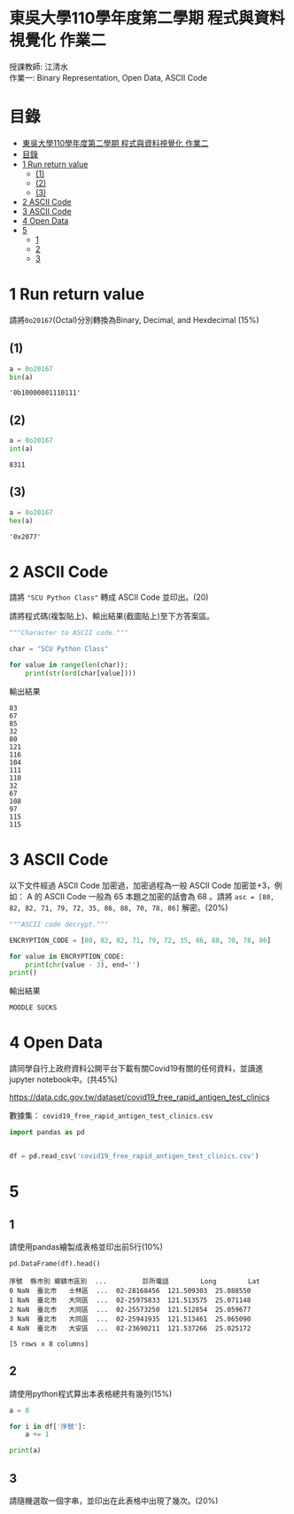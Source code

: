 # 東吳大學110學年度第二學期 程式與資料視覺化 作業二
授課教師: 江清水  
作業一: Binary Representation, Open Data, ASCII Code

# 目錄

<!-- @import "[TOC]" {cmd="toc" depthFrom=1 depthTo=6 orderedList=false} -->
<!-- code_chunk_output -->

- [東吳大學110學年度第二學期 程式與資料視覺化 作業二](#東吳大學110學年度第二學期-程式與資料視覺化-作業二)
- [目錄](#目錄)
- [1 Run return value](#1-run-return-value)
  - [(1)](#1)
  - [(2)](#2)
  - [(3)](#3)
- [2 ASCII Code](#2-ascii-code)
- [3 ASCII Code](#3-ascii-code)
- [4 Open Data](#4-open-data)
- [5](#5)
  - [1](#1-1)
  - [2](#2-1)
  - [3](#3-1)

<!-- /code_chunk_output -->

# 1 Run return value
請將`0o20167`(Octal)分別轉換為Binary, Decimal, and Hexdecimal (15%)

## (1)

```python
a = 0o20167
bin(a)
```

```
'0b10000001110111'
```

## (2)

```python
a = 0o20167
int(a)
```

```
8311
```

## (3)

```python
a = 0o20167
hex(a)
```

```
'0x2077'
```

# 2 ASCII Code
請將 `"SCU Python Class"` 轉成 ASCII Code 並印出。($`20%`$)

請將程式碼(複製貼上)、輸出結果(截圖貼上)至下方答案區。

```python
"""Character to ASCII code."""

char = "SCU Python Class"

for value in range(len(char)):
    print(str(ord(char[value])))
```

輸出結果

```
83
67
85
32
80
121
116
104
111
110
32
67
108
97
115
115
```

# 3 ASCII Code
以下文件經過 ASCII Code 加密過，加密過程為一般 ASCII Code 加密並$`+ 3`$，例如： A 的 ASCII Code 一般為 65 本題之加密的話會為 68 。請將 `asc = [80, 82, 82, 71, 79, 72, 35, 86, 88, 70, 78, 86]` 解密。($`20\%`$)

```python
"""ASCII code decrypt."""

ENCRYPTION_CODE = [80, 82, 82, 71, 79, 72, 35, 86, 88, 70, 78, 86]

for value in ENCRYPTION_CODE:
    print(chr(value - 3), end='')
print()
```

輸出結果

```
MOODLE SUCKS
```

# 4 Open Data
請同學自行上政府資料公開平台下載有關Covid19有關的任何資料，並讀進jupyter notebook中。(共45%)

https://data.cdc.gov.tw/dataset/covid19_free_rapid_antigen_test_clinics

數據集： `covid19_free_rapid_antigen_test_clinics.csv`

```python
import pandas as pd


df = pd.read_csv('covid19_free_rapid_antigen_test_clinics.csv')
```

# 5
## 1
請使用pandas繪製成表格並印出前5行(10%)

```python
pd.DataFrame(df).head()
```

```
序號  縣市別 鄉鎮市區別  ...         診所電話        Long        Lat
0 NaN  臺北市   士林區  ...  02-28168456  121.509303  25.088550
1 NaN  臺北市   大同區  ...  02-25975833  121.513575  25.071148
2 NaN  臺北市   大同區  ...  02-25573250  121.512854  25.059677
3 NaN  臺北市   大同區  ...  02-25941935  121.513461  25.065090
4 NaN  臺北市   大安區  ...  02-23690211  121.537266  25.025172

[5 rows x 8 columns]
```

## 2
請使用python程式算出本表格總共有幾列(15%)

```python
a = 0

for i in df['序號']:
    a += 1

print(a)
```

## 3
請隨機選取一個字串，並印出在此表格中出現了幾次。(20%)
